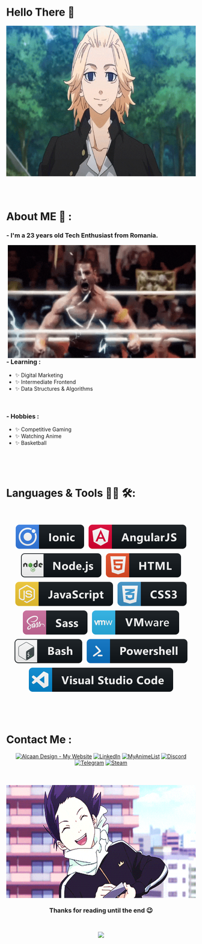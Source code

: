 # Hello There 👋

<div align="center">
  <img alt="GIF" height="400" width="700" align="center" src="https://raw.githubusercontent.com/DanteHTB/DanteHTB/master/gifs/1111.gif">
</div>

</br>
</br>
</br>

# About ME 💬 :

### - I'm a 23 years old Tech Enthusiast from Romania.

<img alt="GIF" height="300" width="500" align="right" src="https://raw.githubusercontent.com/DanteHTB/DanteHTB/master/gifs/2222.gif">


</br>

### - Learning :
- ✨ Digital Marketing
- ✨ Intermediate Frontend
- ✨ Data Structures & Algorithms

</br>

### - Hobbies : 
- ✨ Competitive Gaming
- ✨ Watching Anime
- ✨ Basketball

</br>
</br>
</br>

# Languages & Tools 👨‍💻 🛠:
</br>


<!-- Shoutout to MikeCodesDotNET, For more icons please follow him https://github.com/MikeCodesDotNET/ColoredBadges -->
<p align="center">
  <img src="icons/ionic.svg" alt="ionic" style="vertical-align:top; margin:6px 4px">
  <img src="icons/angular.svg" alt="angular" style="vertical-align:top; margin:6px 4px">
  <img src="icons/nodejs.svg" alt="nodejs" style="vertical-align:top; margin:6px 4px">
  <img src="icons/html.svg" alt="html" style="vertical-align:top; margin:6px 4px">
  <img src="icons/js.svg" alt="js" style="vertical-align:top; margin:6px 4px">
  <img src="icons/css3.svg" alt="css3" style="vertical-align:top; margin:6px 4px"> 
  <img src="icons/sass.svg" alt="sass" style="vertical-align:top; margin:6px 4px">
  <img src="icons/vmware.svg" alt="vmware" style="vertical-align:top; margin:6px 4px"> 
  <img src="icons/bash.svg" alt="bash" style="vertical-align:top; margin:6px 4px">
  <img src="icons/powershell.svg" alt="powershell" style="vertical-align:top; margin:6px 4px">
  <img src="icons/visualstudio_code.svg" alt="visualstudio_code" style="vertical-align:top; margin:6px 4px">
</p>

</br>
</br>
</br>

# Contact Me :

<p>
<div align="center">
  <a href="https://alcaandesign.com/"><img src="https://img.shields.io/badge/-My%20Website-blueviolet?style=for-the-badge" alt="Alcaan Design - My Website" /></a>
  <a href="https://www.linkedin.com/in/a-angelescu/"><img src="https://img.shields.io/badge/LinkedIn-0077B5?style=for-the-badge&logo=linkedin&logoColor=white" alt="LinkedIn" /></a>
  <a href="https://myanimelist.net/profile/TheDarkAngel"><img src="https://img.shields.io/badge/Myanimelist-2E51A2?style=for-the-badge&logo=myanimelist&logoColor=white" alt="MyAnimeList" /></a>
  <a href="https://www.discord.com/users/315787885158727691/"><img src="https://img.shields.io/badge/Discord-7289DA?style=for-the-badge&logo=discord&logoColor=white" alt="Discord" /></a>
  <a href="https://t.me/a_angelescu"><img src="https://img.shields.io/badge/Telegram-2CA5E0?style=for-the-badge&logo=telegram&logoColor=white" alt="Telegram" /></a>
  <a href="https://steamcommunity.com/id/AngiTM/"><img src="https://img.shields.io/badge/Steam-000000?style=for-the-badge&logo=steam&logoColor=white" alt="Steam" /></a>
</div>

</br>
</br>
</br>

<div align="center">
<img alt="GIF" height="300" width="550" align="center" src="https://raw.githubusercontent.com/DanteHTB/DanteHTB/master/gifs/3333.gif">
</div>

<h3 align="center"> Thanks for reading until the end 😉</h3>
</br>

<p align="center" >  
  <a href="https://github.com/anuraghazra/github-readme-stats"> 
    <img src="https://github-readme-stats.vercel.app/api?username=DanteHTB&&show_icons=true&theme=radical"/>
  </a>
</p>

